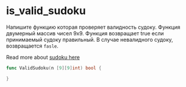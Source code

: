 # is_valid_sudoku

Напишите функцию которая проверяет валидность судоку.
Функция двумерный массив чисел 9x9.
Функция возвращает true если принимаемый судоку правильный. В случае невалидного судоку, возвращается `fasle`.

Read more about [sudoku here](https://en.wikipedia.org/wiki/Sudoku)

```go
func ValidSudoku(n [9][9]int) bool {

}
```
